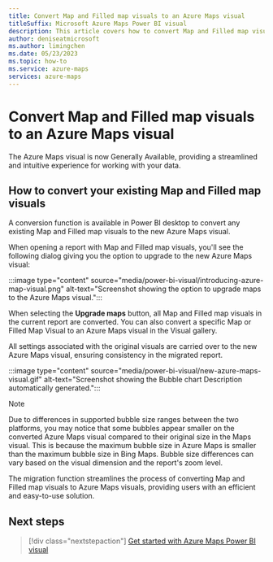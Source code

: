 ```yaml
---
title: Convert Map and Filled map visuals to an Azure Maps visual 
titleSuffix: Microsoft Azure Maps Power BI visual
description: This article covers how to convert Map and Filled map visuals to an Azure Maps visual.
author: deniseatmicrosoft
ms.author: limingchen 
ms.date: 05/23/2023
ms.topic: how-to
ms.service: azure-maps
services: azure-maps
---
```


# Convert Map and Filled map visuals to an Azure Maps visual

The Azure Maps visual is now Generally Available, providing a streamlined and intuitive experience for working with your data.

## How to convert your existing Map and Filled map visuals

A conversion function is available in Power BI desktop to convert any existing Map and Filled map visuals to the new Azure Maps visual.

When opening a report with Map and Filled map visuals, you'll see the following dialog giving you the option to upgrade to the new Azure Maps visual:

:::image type="content" source="media/power-bi-visual/introducing-azure-map-visual.png" alt-text="Screenshot showing the option to upgrade maps to the Azure Maps visual.":::

When selecting the **Upgrade maps** button, all Map and Filled map visuals in the current report are converted. You can also convert a specific Map or Filled Map Visual to an Azure Maps visual in the Visual gallery.

All settings associated with the original visuals are carried over to the new Azure Maps visual, ensuring consistency in the migrated report.

:::image type="content" source="media/power-bi-visual/new-azure-maps-visual.gif" alt-text="Screenshot showing the Bubble chart Description automatically generated.":::

> [!NOTE]
> Due to differences in supported bubble size ranges between the two platforms, you may notice that some bubbles appear smaller on the converted Azure Maps visual compared to their original size in the Maps visual. This is because the maximum bubble size in Azure Maps is smaller than the maximum bubble size in Bing Maps. Bubble size differences can vary based on the visual dimension and the report's zoom level.

The migration function streamlines the process of converting Map and Filled map visuals to Azure Maps visuals, providing users with an efficient and easy-to-use solution.

## Next steps

> [!div class="nextstepaction"]
> [Get started with Azure Maps Power BI visual](power-bi-visual-get-started.md)
